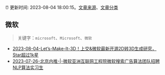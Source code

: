 :alarm_clock: 更新时间: 2023-08-04 18:00:15。[文章来源](/README.md)、[文章分类](/TAGS.md)

## 微软


> 关键字：`microsoft`、`Microsoft`、`微软`



- [2023-08-04-Let’s-Make-It-3D！上交&微软最新开源2D转3D生成研究，Star超过1k星](https://posts.careerengine.us/p/64cc84fc4c861516a2c22cbd) 
- [2023-07-26-北京内推-|-微软亚洲互联网工程院微软搜索广告算法团队招聘NLP算法实习生](https://posts.careerengine.us/p/64c13ff093b8c152f8e07f19) 
